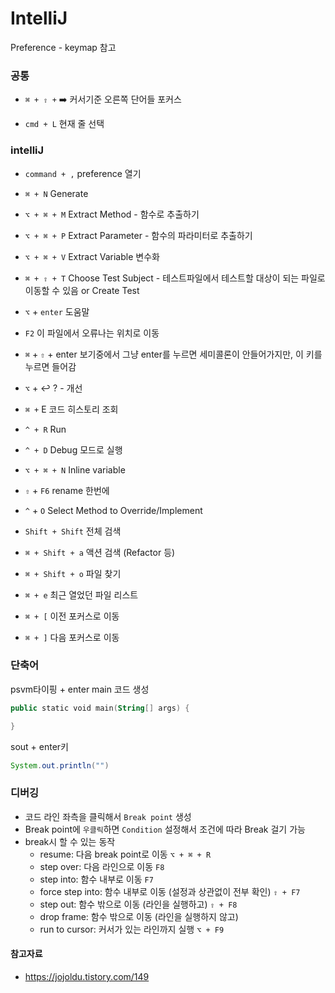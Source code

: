 # IntelliJ

Preference - keymap 참고

### 공통

- `⌘ + ⇧ +` ➡️ 커서기준 오른쪽 단어들 포커스

- `cmd + L` 현재 줄 선택

### intelliJ

- `command + ,` preference 열기

- `⌘ + N` Generate

- `⌥ + ⌘ + M` Extract Method - 함수로 추출하기
- `⌥ + ⌘ + P` Extract Parameter - 함수의 파라미터로 추출하기
- `⌥ + ⌘ + V` Extract Variable 변수화
- `⌘ + ⇧ + T` Choose Test Subject - 테스트파일에서 테스트할 대상이 되는 파일로 이동할 수 있음 or Create Test
- `⌥` + `enter` 도움말
- `F2` 이 파일에서 오류나는 위치로 이동
- `⌘` + `⇧` + enter 보기중에서 그냥 enter를 누르면 세미콜론이 안들어가지만, 이 키를 누르면 들어감
- `⌥` + ↩️ ? - 개선
- `⌘ +` E 코드 히스토리 조회
- `^ + R` Run
- `^ + D` Debug 모드로 실행
- `⌥ + ⌘ + N` Inline variable
- `⇧` + `F6` rename 한번에
- `^` + `O` Select Method to Override/Implement
- `Shift + Shift` 전체 검색
- `⌘ + Shift + a` 액션 검색 (Refactor 등)
- `⌘ + Shift + o` 파일 찾기
- `⌘ + e` 최근 열었던 파일 리스트
- `⌘ + [` 이전 포커스로 이동
- `⌘ + ]` 다음 포커스로 이동

### 단축어

psvm타이핑 + enter main 코드 생성

```kotlin
public static void main(String[] args) {

}
```

sout + enter키

```java
System.out.println("")
```

### 디버깅

- 코드 라인 좌측을 클릭해서 `Break point` 생성
- Break point에 `우클릭`하면 `Condition` 설정해서 조건에 따라 Break 걸기 가능
- break시 할 수 있는 동작
  - resume: 다음 break point로 이동 `⌥ + ⌘ + R`
  - step over: 다음 라인으로 이동 `F8`
  - step into: 함수 내부로 이동 `F7`
  - force step into: 함수 내부로 이동 (설정과 상관없이 전부 확인) `⇧ + F7`
  - step out: 함수 밖으로 이동 (라인을 실행하고) `⇧ + F8`
  - drop frame: 함수 밖으로 이동 (라인을 실행하지 않고)
  - run to cursor: 커서가 있는 라인까지 실행 `⌥ + F9`

#### 참고자료

- https://jojoldu.tistory.com/149
